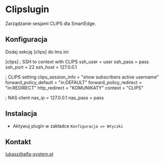 # Clipslugin

Zarządzanie sesjami CLIPS dla SmartEdge.

## Konfiguracja

Dodaj sekcję [clips] do lms.ini:

[clips]
; SSH to context with CLIPS
ssh_user = user
ssh_pass = pass
ssh_port = 22
ssh_host = 127.0.0.1

; CLIPS setting
clips_session_info = "show subscribers active username"
forward_policy_default = "in:DEFAULT"
forward_policy_redirect = "in:REDIRECT"
http_redirect = "KOMUNIKATY"
context = "CLIPS"

; NAS client
nas_ip = 127.0.0.1
nas_pass = pass

## Instalacja 

* Aktywuj plugin w zakładce `Konfiguracja => Wtyczki`

## Kontakt

lukasz@alfa-system.pl
